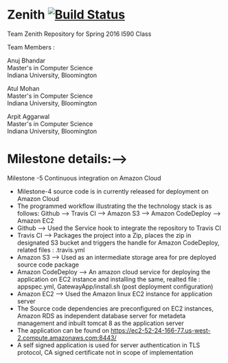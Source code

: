 # Zenith  [![Build Status](https://travis-ci.org/airavata-courses/TeamZenith.svg?branch=master)](https://travis-ci.org/airavata-courses/TeamZenith)

Team Zenith Repository for Spring 2016 I590 Class

Team Members :

Anuj Bhandar  
  Master's in Computer Science  
  Indiana University, Bloomington  

Atul Mohan  
  Master's in Computer Science  
  Indiana University, Bloomington 

Arpit Aggarwal  
  Master's in Computer Science  
  Indiana University, Bloomington
  
# Milestone details:-->
  Milestone -5 Continuous integration on Amazon Cloud
  
  * Milestone-4 source code is in currently released for deployment on Amazon Cloud
  * The programmed workflow illustrating the the technology stack is as follows:
	Github --> Travis CI --> Amazon S3 --> Amazon CodeDeploy --> Amazon EC2
  * Github --> Used the Service hook to integrate the repository to Travis CI
  * Travis CI --> Packages the project into a Zip, places the zip in designated S3 bucket and triggers the handle for Amazon CodeDeploy, related files : .travis.yml
  * Amazon S3 --> Used as an intermediate storage area for pre deployed source code package
  * Amazon CodeDeploy --> An amazon cloud service for deploying the application on EC2 instance and installing the same, realted file : appspec.yml, GatewayApp/install.sh (post deployment configuration)
  * Amazon EC2 --> Used the Amazon linux EC2 instance for application server
  * The Source code dependencies are preconfigured on EC2 instances, Amazon RDS as independent database server for metadeta management and inbuilt tomcat 8 as the application server
  * The application can be found on https://ec2-52-24-166-77.us-west-2.compute.amazonaws.com:8443/
  * A self signed application is used for server authentication in TLS protocol, CA signed certificate not in scope of implementation



